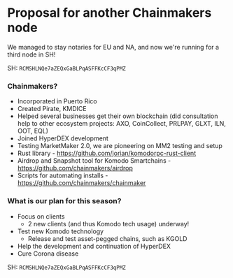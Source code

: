 # Proposal for another Chainmakers node

We managed to stay notaries for EU and NA, and now we're running for a third node in SH!

SH: `RCMSHLNQe7aZEQxGaBLPqASFFKcCF3qPMZ`

### Chainmakers?

- Incorporated in Puerto Rico
- Created Pirate, KMDICE
- Helped several businesses get their own blockchain (did consultation help to other ecosystem projects: AXO, CoinCollect, PRLPAY, GLXT, ILN, OOT, EQL)
- Joined HyperDEX development
- Testing MarketMaker 2.0, we are pioneering on MM2 testing and setup
- Rust library - https://github.com/jorian/komodorpc-rust-client 
- Airdrop and Snapshot tool for Komodo Smartchains - https://github.com/chainmakers/airdrop 
- Scripts for automating installs - https://github.com/chainmakers/chainmaker

### What is our plan for this season?
- Focus on clients
  - 2 new clients (and thus Komodo tech usage) underway!
- Test new Komodo technology
  - Release and test asset-pegged chains, such as KGOLD
- Help the development and continuation of HyperDEX
- Cure Corona disease

SH: `RCMSHLNQe7aZEQxGaBLPqASFFKcCF3qPMZ`